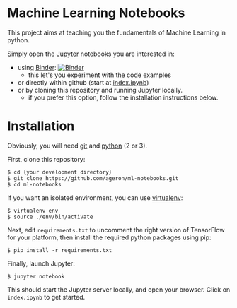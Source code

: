Machine Learning Notebooks
==========================

This project aims at teaching you the fundamentals of Machine Learning in
python. 

Simply open the [Jupyter](http://jupyter.org/) notebooks you are interested in:

* using [Binder](http://mybinder.org/): [![Binder](http://mybinder.org/badge.svg)](http://mybinder.org/repo/ageron/ml-notebooks)
    * this let's you experiment with the code examples
* or directly within github (start at [index.ipynb](https://github.com/ageron/ml-notebooks/blob/master/index.ipynb))
* or by cloning this repository and running Jupyter locally.
    * if you prefer this option, follow the installation instructions below.

# Installation

Obviously, you will need [git](https://git-scm.com/) and [python](https://www.python.org/downloads/) (2 or 3).

First, clone this repository:

    $ cd {your development directory}
    $ git clone https://github.com/ageron/ml-notebooks.git
    $ cd ml-notebooks

If you want an isolated environment, you can use [virtualenv](https://virtualenv.readthedocs.org/en/latest/):

    $ virtualenv env
    $ source ./env/bin/activate

Next, edit `requirements.txt` to uncomment the right version of TensorFlow for your platform, then install the required python packages using pip:

    $ pip install -r requirements.txt

Finally, launch Jupyter:

    $ jupyter notebook

This should start the Jupyter server locally, and open your browser. Click on `index.ipynb` to get started.
